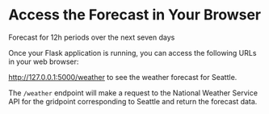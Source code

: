 # Access the Forecast in Your Browser

Forecast for 12h periods over the next seven days

Once your Flask application is running, you can access the following URLs in your web browser:

http://127.0.0.1:5000/weather to see the weather forecast for Seattle.

The `/weather` endpoint will make a request to the National Weather Service API for the gridpoint corresponding to Seattle and return the forecast data.